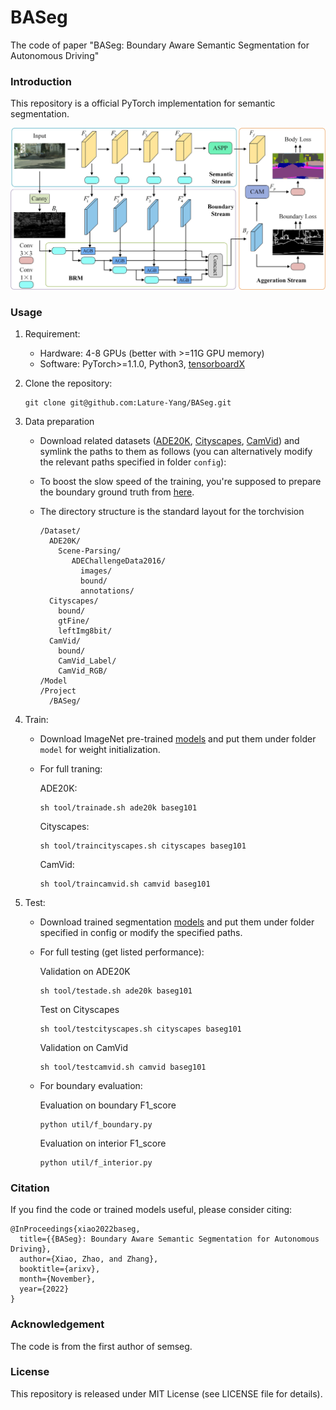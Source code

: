 # BASeg
The code of paper "BASeg: Boundary Aware Semantic Segmentation for Autonomous Driving"

### Introduction
This repository is a official PyTorch implementation for semantic segmentation. 

<img src="./figure/image.jpg" width="900"/>

### Usage
1. Requirement:
   - Hardware: 4-8 GPUs (better with >=11G GPU memory)
   - Software: PyTorch>=1.1.0, Python3, [tensorboardX](https://github.com/lanpa/tensorboardX)

2. Clone the repository:
   ```shell
   git clone git@github.com:Lature-Yang/BASeg.git
   ```

3. Data preparation
   - Download related datasets ([ADE20K](http://groups.csail.mit.edu/vision/datasets/ADE20K/), [Cityscapes](https://www.cityscapes-dataset.com/), [CamVid](https://github.com/lih627/CamVid)) and symlink the paths to them as follows (you can alternatively modify the relevant paths specified in folder `config`):

   - To boost the slow speed of the training, you're supposed to prepare the boundary ground truth from [here](https://drive.google.com/drive/folders/1wihXt4chb8Tq5lvPCtT1HXkDqWcyCyoc?usp=sharing).

   - The directory structure is the standard layout for the torchvision
     ```
     /Dataset/
       ADE20K/
         Scene-Parsing/
            ADEChallengeData2016/
              images/
              bound/
              annotations/
       Cityscapes/
         bound/
         gtFine/
         leftImg8bit/
       CamVid/
         bound/
         CamVid_Label/
         CamVid_RGB/
     /Model
     /Project
       /BASeg/
     ```

4. Train:
   - Download ImageNet pre-trained [models](https://drive.google.com/open?id=15wx9vOM0euyizq-M1uINgN0_wjVRf9J3) and put them under folder `model` for weight initialization. 

   - For full traning:

     ADE20K:
     ```shell
     sh tool/trainade.sh ade20k baseg101
     ```
     Cityscapes:
     ```shell
     sh tool/traincityscapes.sh cityscapes baseg101
     ```
     CamVid:
     ```shell
     sh tool/traincamvid.sh camvid baseg101
     ```

5. Test:
   - Download trained segmentation [models](https://drive.google.com/drive/folders/1u63PwLEDbvURM_THT99X6UNuQPSP0I3h?usp=sharing) and put them under folder specified in config or modify the specified paths.
   
   - For full testing (get listed performance):

     Validation on ADE20K
      ```shell
      sh tool/testade.sh ade20k baseg101
      ```
     Test on Cityscapes
      ```shell
      sh tool/testcityscapes.sh cityscapes baseg101
      ```
     Validation on CamVid
      ```shell
      sh tool/testcamvid.sh camvid baseg101
      ```

   - For boundary evaluation:

     Evaluation on boundary F1_score
      ```shell
      python util/f_boundary.py
      ```
     Evaluation on interior F1_score
      ```shell
      python util/f_interior.py
      ```

### Citation
If you find the code or trained models useful, please consider citing:
```
@InProceedings{xiao2022baseg,
  title={{BASeg}: Boundary Aware Semantic Segmentation for Autonomous Driving},
  author={Xiao, Zhao, and Zhang},
  booktitle={arixv},
  month={November},
  year={2022}
}
```

### Acknowledgement
The code is from the first author of semseg.

### License
This repository is released under MIT License (see LICENSE file for details).

